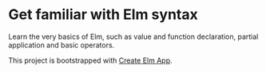 # Get familiar with Elm syntax

Learn the very basics of Elm, such as value and function declaration, partial application and basic operators.

This project is bootstrapped with [Create Elm App](https://github.com/halfzebra/create-elm-app).